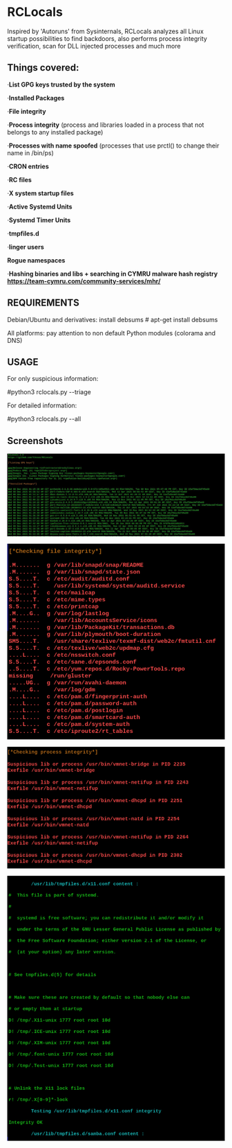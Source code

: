 # RCLocals
Inspired by 'Autoruns' from Sysinternals, RCLocals analyzes all Linux startup possibilities to find backdoors, also performs process integrity verification, scan for DLL injected processes and much more

## Things covered:
·**List GPG keys trusted by the system**

·**Installed Packages**

·**File integrity**

·**Process integrity** (process and libraries loaded in a process that not belongs to any installed package)

·**Processes with name spoofed** (processes that use prctl() to change their name in /bin/ps)

·**CRON entries**

·**RC files**

·**X system startup files**

·**Active Systemd Units**

·**Systemd Timer Units**

·**tmpfiles.d**

·**linger users**

**Rogue namespaces**

·**Hashing binaries and libs + searching in CYMRU malware hash registry https://team-cymru.com/community-services/mhr/** 

## REQUIREMENTS 

Debian/Ubuntu and derivatives: install debsums # apt-get install debsums

All platforms: pay attention to non default Python modules (colorama and DNS) 

## USAGE

For only suspicious information:

#python3 rclocals.py --triage

For detailed information:

#python3 rclocals.py --all 

## Screenshots

![Keys and packages](https://github.com/YJesus/RCLocals/blob/master/screenshots/1.jpg)

![File integrity](https://github.com/YJesus/RCLocals/blob/master/screenshots/2.png)

![Process integrity](https://github.com/YJesus/RCLocals/blob/master/screenshots/3.png)

![Process integrity](https://github.com/YJesus/RCLocals/blob/master/screenshots/4.png)
